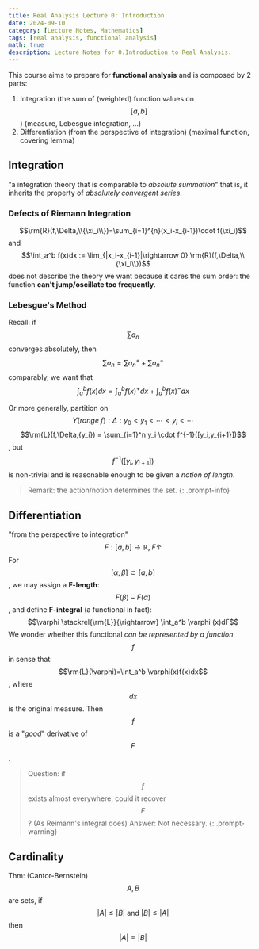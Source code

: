```yaml
---
title: Real Analysis Lecture 0: Introduction
date: 2024-09-10
category: [Lecture Notes, Mathematics]
tags: [real analysis, functional analysis]
math: true
description: Lecture Notes for 0.Introduction to Real Analysis.
---
```

This course aims to prepare for **functional analysis** and is composed by 2 parts:
1. Integration (the sum of (weighted) function values on $$[a,b]$$) (measure, Lebesgue integration, ...)
2. Differentiation (from the perspective of integration) (maximal function, covering lemma)

## Integration
"a integration theory that is comparable to *absolute summation*"
that is, it inherits the property of *absolutely convergent series*.
### Defects of Riemann Integration
$$\rm{R}(f,\Delta,\\{\xi_i\\})=\sum_{i=1}^{n}(x_i-x_{i-1})\cdot f(\xi_i)$$ and 
$$\int_a^b f(x)dx := \lim_{|x_i-x_{i-1}|\rightarrow 0} \rm{R}(f,\Delta,\\{\xi_i\\})$$ does not describe the theory we want because it cares the sum order: the function **can't jump/oscillate too frequently**.
### Lebesgue's Method
Recall: if $$\sum a_n$$ converges absolutely, then $$\sum a_n = \sum a_n^+ + \sum a_n^-$$
comparably, we want that $$\int_a^b f(x)dx = \int_a^b f(x)^+dx + \int_a^b f(x)^-dx$$

Or more generally, partition on $$Y(range\; f): \Delta:y_0<y_1<\cdots<y_i<\cdots$$
$$\rm{L}(f,\Delta,{y_i}) = \sum_{i=1}^n y_i \cdot f^{-1}([y_i,y_{i+1}])$$, but $$f^{-1}([y_i,y_{i+1}])$$ is non-trivial and is reasonable enough to be given a *notion of length*.
> Remark: the action/notion determines the set.
{: .prompt-info}
## Differentiation
"from the perspective to integration"
$$F:[a,b]\rightarrow\mathbb{R},\; F\uparrow$$
For $$[\alpha,\beta] \subset [a,b]$$, we may assign a **F-length**: $$F(\beta) - F(\alpha)$$, and define **F-integral** (a functional in fact): $$\varphi \stackrel{\rm{L}}{\rightarrow} \int_a^b \varphi (x)dF$$
We wonder whether this functional *can be represented by a function* $$f$$ in sense that: $$\rm{L}(\varphi)=\int_a^b \varphi(x)f(x)dx$$, where $$dx$$ is the original measure.
Then $$f$$ is a "*good*" derivative of $$F$$.

> Question: if $$f$$ exists almost everywhere, could it recover $$F$$? (As Reimann's integral does)
> Answer: Not necessary.
{: .prompt-warning}

## Cardinality
Thm: (Cantor-Bernstein) $$A,B$$ are sets, if $$|A|\leq |B| \text{ and } |B|\leq|A|$$ then $$|A|=|B|$$
